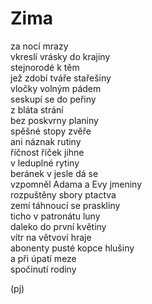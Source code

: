 Zima
====
  
za nocí mrazy  
vkreslí vrásky do krajiny  
stejnorodé k těm  
jež zdobí tváře stařešiny  
vločky volným pádem  
seskupí se do peřiny  
z bláta strání  
bez poskvrny planiny  
spěšné stopy zvěře  
ani náznak rutiny  
říčnost říček jihne  
v leduplné rytiny  
beránek v jesle dá se  
vzpomněl Adama a Evy jmeniny  
rozpuštěny sbory ptactva  
zemí táhnoucí se praskliny  
ticho v patronátu luny  
daleko do první květiny  
vítr na větvoví hraje  
abonenty pusté kopce hlušiny  
a při úpatí meze  
spočinutí rodiny  
  
(pj)
  
